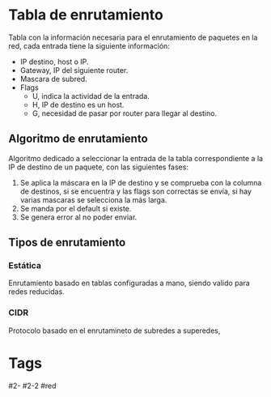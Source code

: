 # Tabla de enrutamiento
Tabla con la información necesaria para el enrutamiento de paquetes en la red, cada entrada tiene la siguiente información:
- IP destino, host o IP.
- Gateway, IP del siguiente router.
- Mascara de subred.
- Flags
	- U, indica la actividad de la entrada.
	- H, IP de destino es un host.
	- G, necesidad de pasar por router para llegar al destino.
## Algoritmo de enrutamiento
Algoritmo dedicado a seleccionar la entrada de la tabla correspondiente a la IP de destino de un paquete, con las siguientes fases:
1. Se aplica la máscara en la IP de destino y se comprueba con la columna de destinos, si se encuentra y las flags son correctas se envía, si hay varias mascaras se selecciona la más larga.
2. Se manda por el default si existe.
3. Se genera error al no poder enviar.
## Tipos de enrutamiento
### Estática
Enrutamiento basado en tablas configuradas a mano, siendo valido para redes reducidas.
### CIDR
Protocolo basado en el enrutamineto de subredes a superedes, 
# Tags
#2- 
#2-2 
#red